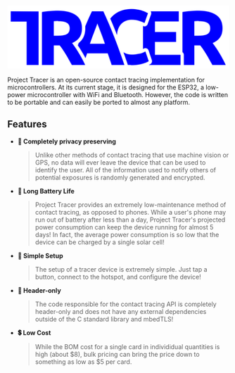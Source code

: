 ![Project Tracer Logo](./media/logo.png)

Project Tracer is an open-source contact tracing implementation for microcontrollers. At its current stage, it is designed for the ESP32, a low-power microcontroller with WiFi and Bluetooth. However, the code is written to be portable and can easily be ported to almost any platform.

## Features
- **🔐 Completely privacy preserving**
    > Unlike other methods of contact tracing that use machine vision or GPS, no data will ever leave the device that can be used to identify the user. All of the information used to notify others of potential exposures is randomly generated and encrypted.
- **🔋 Long Battery Life**
    > Project Tracer provides an extremely low-maintenance method of contact tracing, as opposed to phones. While a user's phone may run out of battery after less than a day, Project Tracer's projected power consumption can keep the device running for almost 5 days! In fact, the average power consumption is so low that the device can be charged by a single solar cell!
- **👐 Simple Setup**
    > The setup of a tracer device is extremely simple. Just tap a button, connect to the hotspot, and configure the device!
- **📁 Header-only**
    > The code responsible for the contact tracing API is completely header-only and does not have any external dependencies outside of the C standard library and mbedTLS!
- **💲 Low Cost**
    > While the BOM cost for a single card in individidual quantities is high (about $8), bulk pricing can bring the price down to something as low as $5 per card.